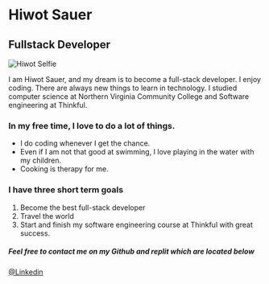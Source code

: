 <h1>Hiwot Sauer</h1>
<h2>Fullstack Developer</h2>

![Hiwot Selfie](https://user-images.githubusercontent.com/47074350/119874765-f7e14c80-bef3-11eb-8a5a-e0aaae43264c.jpg)

<p>I am Hiwot Sauer, and my dream is to become a full-stack developer. I enjoy coding. There are always new things to learn in technology. I studied computer science at Northern Virginia Community College and Software engineering at Thinkful. </p>
<h3>In my free time, I love to do a lot of things.</h3>
<ul>
  <li>I do coding whenever I get the chance.</li> 
  <li>Even if I am not that good at swimming, I love playing in the water with my children.</li>
  <li>Cooking is therapy for me.</li>
  </ul>
<h3>I have three short term goals</h3>
<ol>
    <li>Become the best full-stack developer</li>
    <li>Travel the world</li>
    <li> Start and finish my software engineering course at Thinkful with great success. </li>
  
  </ol>
  <h5>Feel free to contact me on my Github and replit which are located below </h5>
    <a href="https://www.linkedin.com/in/hiwot-sauer-8a532020b/" target="_blank">@Linkedin</a>

